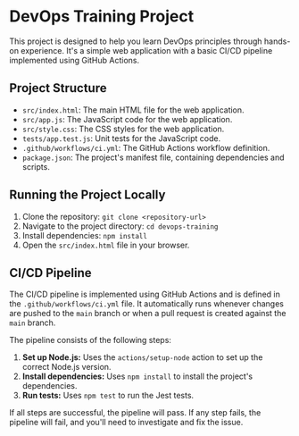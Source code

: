 # DevOps Training Project

This project is designed to help you learn DevOps principles through hands-on experience. It's a simple web application with a basic CI/CD pipeline implemented using GitHub Actions.

## Project Structure

-   `src/index.html`: The main HTML file for the web application.
-   `src/app.js`: The JavaScript code for the web application.
-   `src/style.css`: The CSS styles for the web application.
-   `tests/app.test.js`: Unit tests for the JavaScript code.
-   `.github/workflows/ci.yml`: The GitHub Actions workflow definition.
-   `package.json`: The project's manifest file, containing dependencies and scripts.

## Running the Project Locally

1. Clone the repository: `git clone <repository-url>`
2. Navigate to the project directory: `cd devops-training`
3. Install dependencies: `npm install`
4. Open the `src/index.html` file in your browser.

## CI/CD Pipeline

The CI/CD pipeline is implemented using GitHub Actions and is defined in the `.github/workflows/ci.yml` file. It automatically runs whenever changes are pushed to the `main` branch or when a pull request is created against the `main` branch.

The pipeline consists of the following steps:

1. **Set up Node.js:** Uses the `actions/setup-node` action to set up the correct Node.js version.
2. **Install dependencies:** Uses `npm install` to install the project's dependencies.
3. **Run tests:** Uses `npm test` to run the Jest tests.

If all steps are successful, the pipeline will pass. If any step fails, the pipeline will fail, and you'll need to investigate and fix the issue.